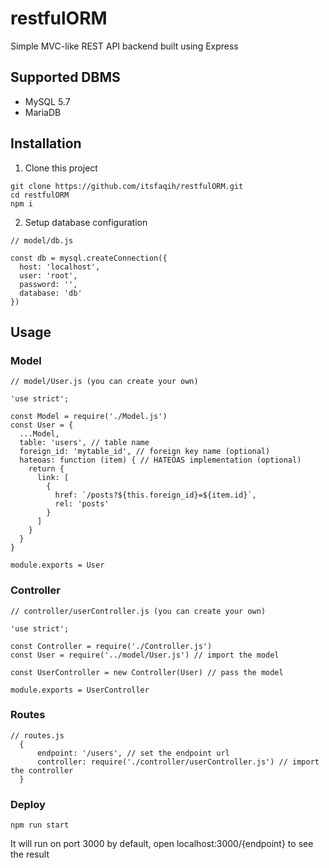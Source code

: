 # restfulORM
Simple MVC-like REST API backend built using Express

## Supported DBMS
* MySQL 5.7
* MariaDB

## Installation
1. Clone this project
```
git clone https://github.com/itsfaqih/restfulORM.git
cd restfulORM
npm i
```

2. Setup database configuration
```
// model/db.js

const db = mysql.createConnection({
  host: 'localhost',
  user: 'root',
  password: '',
  database: 'db'
})
```

## Usage
### Model
```
// model/User.js (you can create your own)

'use strict';

const Model = require('./Model.js')
const User = {
  ...Model,
  table: 'users', // table name
  foreign_id: 'mytable_id', // foreign key name (optional)
  hateoas: function (item) { // HATEOAS implementation (optional)
    return {
      link: [
        {
          href: `/posts?${this.foreign_id}=${item.id}`,
          rel: 'posts'
        }
      ]
    }
  }
}

module.exports = User
```

### Controller
```
// controller/userController.js (you can create your own)

'use strict';

const Controller = require('./Controller.js')
const User = require('../model/User.js') // import the model

const UserController = new Controller(User) // pass the model

module.exports = UserController
```

### Routes
```
// routes.js
  {
      endpoint: '/users', // set the endpoint url
      controller: require('./controller/userController.js') // import the controller
  }
```

### Deploy
```
npm run start
```
It will run on port 3000 by default, open localhost:3000/{endpoint} to see the result
